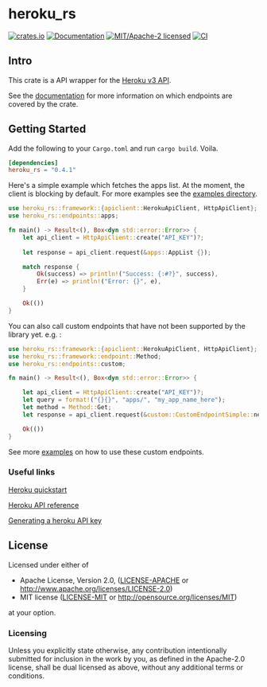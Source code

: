 # heroku_rs

[![crates.io](https://img.shields.io/crates/v/heroku_rs.svg)](https://crates.io/crates/heroku_rs)
[![Documentation](https://docs.rs/heroku_rs/badge.svg)](https://docs.rs/heroku_rs)
[![MIT/Apache-2 licensed](https://img.shields.io/crates/l/heroku_rs.svg)](./LICENSE)
[![CI](https://github.com/bensadiku/heroku_rs/workflows/Heroku/badge.svg)](https://github.com/bensadiku/heroku_rs/actions?query=workflow%3AHerokuCI)

## Intro

This crate is a API wrapper for the [Heroku v3 API](https://devcenter.heroku.com/articles/platform-api-reference/).

See the [documentation](https://github.com/bensadiku/heroku_rs/blob/master/docs/ENDPOINTS.md) for more information on which endpoints are covered by the crate. 

## Getting Started
Add the following to your `Cargo.toml` and run `cargo build`. Voila.

```toml
[dependencies]
heroku_rs = "0.4.1"
```

Here's a simple example which fetches the apps list. At the moment, the client is blocking by default. For more examples see the [examples directory](https://github.com/bensadiku/heroku_rs/tree/master/examples).

```rust
use heroku_rs::framework::{apiclient::HerokuApiClient, HttpApiClient};
use heroku_rs::endpoints::apps;

fn main() -> Result<(), Box<dyn std::error::Error>> {
    let api_client = HttpApiClient::create("API_KEY")?;
    
    let response = api_client.request(&apps::AppList {});

    match response {
        Ok(success) => println!("Success: {:#?}", success),
        Err(e) => println!("Error: {}", e),
    }

    Ok(())
}
```

You can also call custom endpoints that have not been supported by the library yet. e.g. :


```rust
use heroku_rs::framework::{apiclient::HerokuApiClient, HttpApiClient};
use heroku_rs::framework::endpoint::Method;
use heroku_rs::endpoints::custom;

fn main() -> Result<(), Box<dyn std::error::Error>> {

    let api_client = HttpApiClient::create("API_KEY")?;
    let query = format!("{}{}", "apps/", "my_app_name_here");
    let method = Method::Get;
    let response = api_client.request(&custom::CustomEndpointSimple::new(query, method);

    Ok(())
}    

```

See more [examples](https://github.com/bensadiku/heroku_rs/blob/master/examples/src/custom_examples.rs) on how to use these custom endpoints.

### Useful links

[Heroku quickstart](https://devcenter.heroku.com/articles/platform-api-quickstart) 

[Heroku API reference](https://devcenter.heroku.com/articles/platform-api-reference)

[Generating a heroku API key](https://help.heroku.com/PBGP6IDE/how-should-i-generate-an-api-key-that-allows-me-to-use-the-heroku-platform-api)



## License

Licensed under either of

 * Apache License, Version 2.0, ([LICENSE-APACHE](LICENSE-APACHE) or http://www.apache.org/licenses/LICENSE-2.0)
 * MIT license ([LICENSE-MIT](LICENSE-MIT) or http://opensource.org/licenses/MIT)

at your option.

### Licensing

Unless you explicitly state otherwise, any contribution intentionally submitted
for inclusion in the work by you, as defined in the Apache-2.0 license, shall be
dual licensed as above, without any additional terms or conditions.



